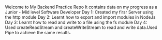 Welcome to My Backend Practice Repo 
It contains data on my progress as a Junior - Mid level Software Developer
Day 1: Created my firsr Server using the http module
Day 2: Learnt how to export and import modules in NodeJs
Day 3: Learnt how to read and write to a file using the fs module
Day 4: Used createReadStream and createWriteStream to read and write data.Used Pipe to achieve the same results.